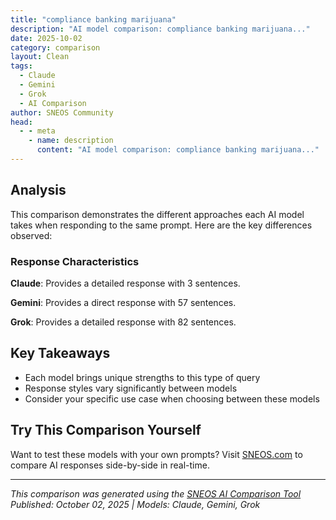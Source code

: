 ```yaml
---
title: "compliance banking marijuana"
description: "AI model comparison: compliance banking marijuana..."
date: 2025-10-02
category: comparison
layout: Clean
tags:
  - Claude
  - Gemini
  - Grok
  - AI Comparison
author: SNEOS Community
head:
  - - meta
    - name: description
      content: "AI model comparison: compliance banking marijuana..."
---
```


<ChatComparison
  title="compliance banking marijuana"
  prompt="compliance banking marijuana"
  :responses='{"Claude": "Banking compliance for marijuana businesses is complex due to the conflict between state and federal laws. Here are the key considerations:\n\n## Federal vs. State Law Conflict\n- **Federal level**: Marijuana remains federally illegal under the Controlled Substances Act\n- **State level**: Many states have legalized medical and/or recreational marijuana\n- Banks are federally regulated, creating compliance challenges\n\n## Current Banking Guidelines\n\n### FinCEN Guidance (2014)\n- Provides framework for banks serving state-legal marijuana businesses\n- Requires enhanced due diligence and monitoring\n- Mandates specific reporting requirements (SARs - Suspicious Activity Reports)\n\n### SAFE Banking Act\n- Proposed federal legislation to protect banks serving compliant marijuana businesses\n- Has passed the House multiple times but not yet enacted into law\n\n## Compliance Requirements\n\n**Enhanced Due Diligence:**\n- Verify state licensing and compliance\n- Ongoing monitoring of business operations\n- Documentation of compliance efforts\n\n**Reporting Obligations:**\n- File SARs for all marijuana-related activities\n- Three categories: compliant, non-compliant, or criminal activity\n\n**Risk Assessment:**\n- Evaluate state regulatory framework\n- Assess customer compliance history\n- Monitor for federal enforcement priorities\n\n## Current Challenges\n- Limited banking options for marijuana businesses\n- High compliance costs\n- Regulatory uncertainty\n- Cash-heavy operations creating security risks\n\nWould you like me to elaborate on any specific aspect of marijuana banking compliance?", "Gemini": "Marijuana banking compliance is a complex and rapidly evolving field. Here\u0027s a breakdown of the key issues:\n\n**The Core Problem: Federal vs. State Laws**\n\n* **Federal Illegality:** Under U.S. federal law, marijuana remains a Schedule I controlled substance, making its sale, distribution, and possession illegal. This puts banks in a difficult position because they are heavily regulated by federal agencies.\n* **State Legalization:** Many states have legalized marijuana for medical or recreational use, creating a legal industry within those states.\n* **Conflict:** This conflict creates a major compliance challenge for banks. Accepting money from marijuana businesses could be considered money laundering or aiding and abetting a federal crime, potentially leading to severe penalties.\n\n**Key Compliance Challenges for Banks Serving Marijuana Businesses**\n\n1. **Due Diligence:** Banks must conduct extensive due diligence on marijuana-related businesses (MRBs) to ensure they are operating legally under state law and not engaging in activities that violate federal law. This includes:\n * Verifying state licenses and compliance with state regulations.\n * Monitoring the MRB\u0027s operations to ensure they are not selling to minors, diverting product across state lines, or engaging in criminal activity.\n * Understanding the MRB\u0027s entire supply chain.\n * Regularly updating due diligence information.\n\n2. **Suspicious Activity Reporting (SARs):** Banks are required to file SARs with the Financial Crimes Enforcement Network (FinCEN) when they suspect illegal activity. FinCEN has issued guidance on how banks should file SARs related to MRBs. The guidance outlines three categories:\n * **Marijuana Limited:** Filed when the bank believes the MRB is operating in compliance with state law.\n * **Marijuana Priority:** Filed when the bank suspects the MRB is involved in activity that raises red flags or violates federal law.\n * **Marijuana Termination:** Filed when the bank decides to terminate its relationship with the MRB.\n\n3. **Anti-Money Laundering (AML) Compliance:** Banks must have robust AML programs to detect and prevent money laundering. This includes:\n * Customer identification programs (CIP).\n * Transaction monitoring systems.\n * Employee training.\n * Independent testing of the AML program.\n\n4. **Cash Management:** Because marijuana businesses often face difficulty accessing banking services, they tend to operate largely in cash. This creates security risks and makes it harder for banks to track transactions. Banks that serve MRBs need to develop secure cash management solutions.\n\n5. **Regulatory Scrutiny:** Banks that serve MRBs can expect increased scrutiny from federal and state regulators.\n\n6. **Evolving Regulations:** The legal landscape surrounding marijuana is constantly changing. Banks must stay up-to-date on the latest regulations and guidance.\n\n**FinCEN Guidance**\n\n* FinCEN (Financial Crimes Enforcement Network) issued guidance in 2014 (FIN-2014-G001) to provide clarity for banks considering serving MRBs. This guidance is crucial for understanding the regulatory expectations. It outlined the SAR filing categories and emphasized the need for enhanced due diligence.\n\n**Potential Consequences of Non-Compliance**\n\n* **Fines and Penalties:** Banks can face significant fines for violating AML laws or other regulations.\n* **Reputational Damage:** Serving MRBs can be seen as risky, and non-compliance can damage a bank\u0027s reputation.\n* **Loss of Charter:** In extreme cases, banks can lose their charter and be forced to shut down.\n* **Criminal Charges:** Bank employees could face criminal charges for aiding and abetting illegal activity.\n\n**Current Status and Future Outlook**\n\n* **Limited Banking Access:** Despite state legalization, many marijuana businesses still struggle to find banks willing to work with them.\n* **SAFE Banking Act:** The Secure and Fair Enforcement (SAFE) Banking Act is a proposed bill in the U.S. Congress that would protect banks that provide services to legitimate cannabis businesses from federal penalties. It has passed the House multiple times but has faced challenges in the Senate. Its passage would significantly improve banking access for MRBs and reduce compliance risks for banks.\n* **State-Level Solutions:** Some states are exploring state-chartered banks or credit unions specifically designed to serve the cannabis industry.\n* **Continued Evolution:** The future of marijuana banking compliance will depend on federal legislation, regulatory changes, and the evolving legal landscape of cannabis.\n\n**In summary, compliance for banking marijuana businesses is difficult, costly, and requires substantial expertise. Banks must carefully weigh the risks and benefits before deciding to serve this industry.** They need robust compliance programs, enhanced due diligence, and a thorough understanding of the regulatory environment. Even with these measures, the risks remain significant due to the conflict between state and federal law.\n\n**Disclaimer:** This information is for general educational purposes only and does not constitute legal or financial advice. Consult with qualified professionals for specific guidance on marijuana banking compliance.\n", "Grok": "The topic of compliance in banking with respect to marijuana-related businesses (MRBs) is complex and heavily influenced by the legal and regulatory landscape, which varies by country and, in the United States, by state. Below, I\u2019ll outline the key considerations for banking and compliance in relation to marijuana businesses, focusing primarily on the U.S. context since it\u2019s one of the most challenging and frequently discussed environments.\n\n---\n\n### **Background: Legal Conflict in the U.S.**\n- **Federal Law**: Marijuana remains a Schedule I controlled substance under the U.S. Controlled Substances Act (CSA), meaning it is federally illegal to manufacture, distribute, or possess marijuana.\n- **State Laws**: As of 2023, many states (e.g., Colorado, California, Oregon) have legalized marijuana for medical and/or recreational use. However, this does not override federal law, creating a conflict.\n- **Banking Challenges**: Due to federal illegality, many banks and financial institutions are hesitant to provide services to MRBs out of fear of violating federal laws, such as the Bank Secrecy Act (BSA) or anti-money laundering (AML) regulations.\n\n---\n\n### **Key Compliance Issues for Banks Serving Marijuana Businesses**\nBanks that choose to serve MRBs must navigate a complex web of regulations and risks. Here are the main considerations:\n\n1. **Bank Secrecy Act (BSA) and Anti-Money Laundering (AML) Compliance**:\n - Banks are required to file Suspicious Activity Reports (SARs) for transactions that may involve illegal activity, including marijuana-related transactions.\n - The Financial Crimes Enforcement Network (FinCEN), a bureau of the U.S. Department of the Treasury, issued guidance in 2014 (known as the \u0022FinCEN Guidance\u0022) to help banks manage risks when working with MRBs. This guidance outlines due diligence and reporting requirements:\n - **Marijuana Limited SARs**: For MRBs that are compliant with state laws and do not raise red flags, banks file these SARs to report transactions without indicating suspicion of illegal activity.\n - **Marijuana Priority SARs**: If there are indications of fraud, diversion of funds, or other suspicious activities, banks must file a priority SAR.\n - **Marijuana Termination SARs**: If a bank decides to terminate a relationship with an MRB due to compliance concerns, it must file a termination SAR.\n - Banks must implement robust AML programs, including Know Your Customer (KYC) protocols, to monitor MRB accounts and ensure they are not facilitating illegal activities.\n\n2. **Risk Management**:\n - **Legal Risk**: Providing banking services to MRBs could expose banks to federal penalties, including fines or loss of their charter, even if the MRB is state-legal.\n - **Reputational Risk**: Some banks avoid MRBs due to the stigma associated with the industry or concerns about alienating other customers.\n - **Operational Risk**: The additional compliance burden (e.g., filing SARs, enhanced due diligence) increases costs and resource allocation for banks.\n\n3. **FinCEN Guidance and Due Diligence**:\n - Under the 2014 FinCEN Guidance, banks must conduct thorough due diligence on MRBs to ensure they comply with state laws and do not pose a risk of money laundering or other crimes.\n - Key due diligence steps include:\n - Verifying that the MRB is licensed and compliant with state regulations.\n - Reviewing the MRB\u2019s business operations and supply chain.\n - Monitoring transactions for red flags, such as cash-heavy transactions or discrepancies in reported revenue.\n - Banks must also assess whether the MRB aligns with the \u0022Cole Memorandum\u0022 priorities (a 2013 Department of Justice memo, since rescinded, but still referenced in FinCEN guidance), which focus on preventing distribution to minors, diversion to illegal markets, and other public safety concerns.\n\n4. **Limited Federal Protections**:\n - There is no federal safe harbor for banks serving MRBs. Even with FinCEN guidance, banks operate in a legally gray area.\n - Legislative proposals like the SAFE Banking Act (Secure and Fair Enforcement Banking Act) have been introduced in Congress to provide protections for financial institutions serving state-legal MRBs. If passed, this act would prevent federal banking regulators from penalizing banks for working with MRBs and allow access to federal payment systems. However, as of 2023, it has not been enacted into law.\n\n---\n\n### **Challenges for Marijuana Businesses in Accessing Banking Services**\nDue to the risks outlined above, many banks refuse to serve MRBs, creating significant challenges for these businesses:\n- **Cash-Only Operations**: Without access to banking services, many MRBs operate on a cash-only basis, which increases the risk of theft, fraud, and money laundering.\n- **Limited Financial Services**: Even when banks do provide services, they may limit offerings (e.g., no loans or credit lines) or charge high fees to offset compliance costs.\n- **Alternative Banking Solutions**: Some MRBs turn to credit unions, fintech companies, or state-chartered banks, which may be more willing to take on the risk, but these options are not universally available.\n\n---\n\n### **State-Level Efforts to Support Banking for MRBs**\nSome states have taken steps to address the banking challenges faced by MRBs:\n- **Public Banking Initiatives**: States like California and New York have explored or established public banks or special-purpose financial institutions to serve MRBs.\n- **State Guidance**: Certain states provide guidelines or assurances to financial institutions to encourage banking services for MRBs, though these do not eliminate federal risks.\n\n---\n\n### **International Perspective**\nOutside the U.S., the banking landscape for marijuana businesses depends on national laws:\n- **Canada**: Marijuana is federally legal for recreational and medical use (since 2018), so banks can serve cannabis businesses without the federal-state conflict seen in the U.S. However, AML and KYC compliance remains critical.\n- **Europe**: In countries like the Netherlands, where marijuana is tolerated or partially legalized, banking services are generally available but still subject to strict AML regulations.\n- **Developing Markets**: In regions where marijuana remains illegal, banks typically avoid serving MRBs to comply with local laws.\n\n---\n\n### **Best Practices for Banks Considering MRB Clients**\nFor banks willing to take on the risk of serving MRBs, the following best practices can help ensure compliance:\n1. Develop a comprehensive MRB policy outlining risk tolerance and due diligence procedures.\n2. Train staff on FinCEN guidance and state-specific marijuana laws.\n3. Implement enhanced monitoring systems for MRB accounts to detect suspicious activity.\n4. Maintain detailed records of due diligence and SAR filings to demonstrate compliance in case of regulatory scrutiny.\n5. Partner with legal and compliance experts to navigate the evolving regulatory landscape.\n\n---\n\n### **Future Outlook**\nThe future of banking for marijuana businesses depends on legislative and regulatory developments:\n- **Federal Legalization**: If marijuana is descheduled or rescheduled at the federal level in the U.S., banks would likely face fewer barriers to serving MRBs.\n- **SAFE Banking Act**: Passage of this legislation could significantly increase access to financial services for MRBs by protecting banks from federal penalties.\n- **State-Level Innovations**: Continued efforts by states to create banking solutions (e.g., public banks) may provide interim relief for MRBs.\n\n---\n\n### **Conclusion**\nCompliance in banking for marijuana-related businesses is a high-risk, high-effort endeavor due to the conflict between federal and state laws in the U.S. and the stringent regulatory requirements for financial institutions. Banks must weigh the potential benefits against legal, reputational, and operational risks while adhering to BSA/AML regulations and FinCEN guidance. For MRBs, the lack of reliable banking access remains a significant hurdle, often forcing cash-only operations. Legislative changes, such as the SAFE Banking Act or federal legalization, could resolve many of these issues, but until then, the industry remains in a state of uncertainty.\n\nIf you have a specific angle or jurisdiction in mind (e.g., a particular state or country), let me know, and I can dive deeper!"}' 
  published-date="08:46"
/>

## Analysis

This comparison demonstrates the different approaches each AI model takes when responding to the same prompt. Here are the key differences observed:

### Response Characteristics

**Claude**: Provides a detailed response with 3 sentences. 

**Gemini**: Provides a direct response with 57 sentences. 

**Grok**: Provides a detailed response with 82 sentences. 

## Key Takeaways

- Each model brings unique strengths to this type of query
- Response styles vary significantly between models
- Consider your specific use case when choosing between these models

## Try This Comparison Yourself

Want to test these models with your own prompts? Visit [SNEOS.com](https://sneos.com) to compare AI responses side-by-side in real-time.

---

*This comparison was generated using the [SNEOS AI Comparison Tool](https://sneos.com)*
*Published: October 02, 2025 | Models: Claude, Gemini, Grok*
